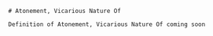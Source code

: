 
    # Atonement, Vicarious Nature Of

    Definition of Atonement, Vicarious Nature Of coming soon
    